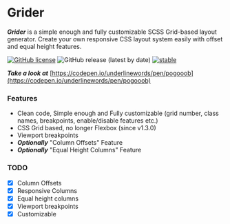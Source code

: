 # Grider
***Grider*** is a simple enough and fully customizable SCSS Grid-based layout generator. Create your own responsive CSS layout system easily with offset and equal height features.

[![GitHub license](https://img.shields.io/github/license/codeforms/Grider)](https://github.com/codeforms/Grider/blob/master/LICENSE)
![GitHub release (latest by date)](https://img.shields.io/github/v/release/codeforms/Grider)
[![stable](http://badges.github.io/stability-badges/dist/stable.svg)](https://github.com/codeforms/Grider/releases)

***Take a look at*** [https://codepen.io/underlinewords/pen/pogooob](https://codepen.io/underlinewords/pen/pogooob)

### Features
* Clean code, Simple enough and Fully customizable (grid number, class names, breakpoints, enable/disable features etc.)
* CSS Grid based, no longer Flexbox (since v1.3.0)
* Viewport breakpoints
* ***Optionally*** "Column Offsets" Feature
* ***Optionally*** "Equal Height Columns" Feature

### TODO
- [x] Column Offsets
- [x] Responsive Columns
- [x] Equal height columns
- [x] Viewport breakpoints
- [x] Customizable
